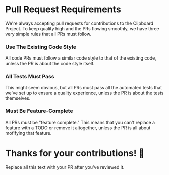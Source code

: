 # Pull Request Requirements

We're always accepting pull requests for contributions to the Clipboard Project. 
To keep quality high and the PRs flowing smoothly, we have three very simple rules that all PRs must follow.

### Use The Existing Code Style

All code PRs must follow a similar code style to that of the existing code, unless the PR is about the code style itself.

### All Tests Must Pass

This might seem obvious, but all PRs must pass all the automated tests that we've set up to ensure a quality experience, unless the PR is about the tests themselves.

### Must Be Feature-Complete

All PRs must be "feature complete." This means that you can't replace a feature with a TODO or remove it altogether, unless the PR is all about mofifying that feature.

# Thanks for your contributions! 👋

Replace all this text with your PR after you've reviewed it.
